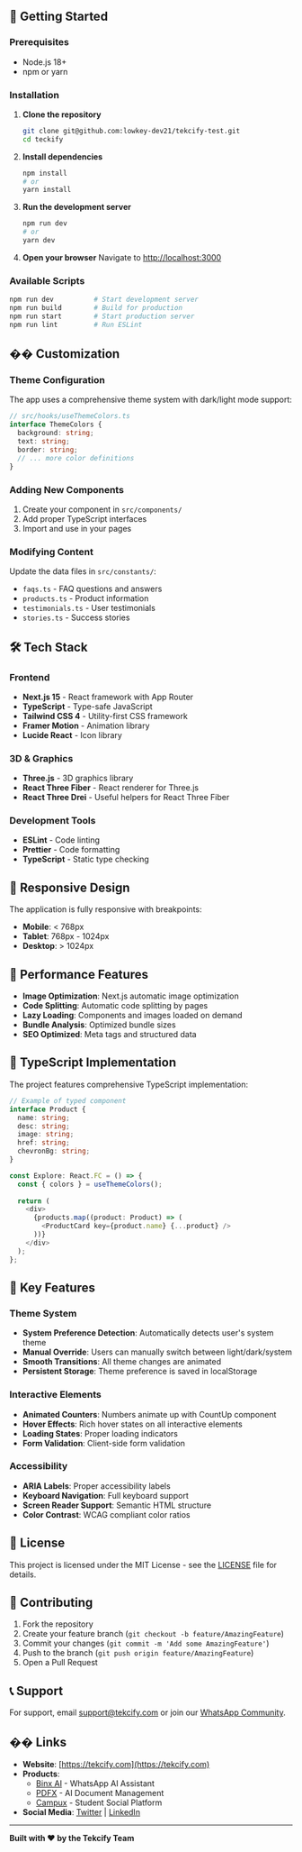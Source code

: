 
## 🚀 Getting Started

### Prerequisites
- Node.js 18+ 
- npm or yarn

### Installation

1. **Clone the repository**
   ```bash
   git clone git@github.com:lowkey-dev21/tekcify-test.git
   cd teckify
   ```

2. **Install dependencies**
   ```bash
   npm install
   # or
   yarn install
   ```

3. **Run the development server**
   ```bash
   npm run dev
   # or
   yarn dev
   ```

4. **Open your browser**
   Navigate to [http://localhost:3000](http://localhost:3000)

### Available Scripts

```bash
npm run dev          # Start development server
npm run build        # Build for production
npm run start        # Start production server
npm run lint         # Run ESLint
```

## �� Customization

### Theme Configuration
The app uses a comprehensive theme system with dark/light mode support:

```typescript
// src/hooks/useThemeColors.ts
interface ThemeColors {
  background: string;
  text: string;
  border: string;
  // ... more color definitions
}
```

### Adding New Components
1. Create your component in `src/components/`
2. Add proper TypeScript interfaces
3. Import and use in your pages

### Modifying Content
Update the data files in `src/constants/`:
- `faqs.ts` - FAQ questions and answers
- `products.ts` - Product information
- `testimonials.ts` - User testimonials
- `stories.ts` - Success stories

## 🛠 Tech Stack

### Frontend
- **Next.js 15** - React framework with App Router
- **TypeScript** - Type-safe JavaScript
- **Tailwind CSS 4** - Utility-first CSS framework
- **Framer Motion** - Animation library
- **Lucide React** - Icon library

### 3D & Graphics
- **Three.js** - 3D graphics library
- **React Three Fiber** - React renderer for Three.js
- **React Three Drei** - Useful helpers for React Three Fiber

### Development Tools
- **ESLint** - Code linting
- **Prettier** - Code formatting
- **TypeScript** - Static type checking

## 📱 Responsive Design

The application is fully responsive with breakpoints:
- **Mobile**: < 768px
- **Tablet**: 768px - 1024px  
- **Desktop**: > 1024px

## 🎯 Performance Features

- **Image Optimization**: Next.js automatic image optimization
- **Code Splitting**: Automatic code splitting by pages
- **Lazy Loading**: Components and images loaded on demand
- **Bundle Analysis**: Optimized bundle sizes
- **SEO Optimized**: Meta tags and structured data

## 🔧 TypeScript Implementation

The project features comprehensive TypeScript implementation:

```typescript
// Example of typed component
interface Product {
  name: string;
  desc: string;
  image: string;
  href: string;
  chevronBg: string;
}

const Explore: React.FC = () => {
  const { colors } = useThemeColors();
  
  return (
    <div>
      {products.map((product: Product) => (
        <ProductCard key={product.name} {...product} />
      ))}
    </div>
  );
};
```

## 🌟 Key Features

### Theme System
- **System Preference Detection**: Automatically detects user's system theme
- **Manual Override**: Users can manually switch between light/dark/system
- **Smooth Transitions**: All theme changes are animated
- **Persistent Storage**: Theme preference is saved in localStorage

### Interactive Elements
- **Animated Counters**: Numbers animate up with CountUp component
- **Hover Effects**: Rich hover states on all interactive elements
- **Loading States**: Proper loading indicators
- **Form Validation**: Client-side form validation

### Accessibility
- **ARIA Labels**: Proper accessibility labels
- **Keyboard Navigation**: Full keyboard support
- **Screen Reader Support**: Semantic HTML structure
- **Color Contrast**: WCAG compliant color ratios

## 📄 License

This project is licensed under the MIT License - see the [LICENSE](LICENSE) file for details.

## 🤝 Contributing

1. Fork the repository
2. Create your feature branch (`git checkout -b feature/AmazingFeature`)
3. Commit your changes (`git commit -m 'Add some AmazingFeature'`)
4. Push to the branch (`git push origin feature/AmazingFeature`)
5. Open a Pull Request

## 📞 Support

For support, email support@tekcify.com or join our [WhatsApp Community](https://chat.whatsapp.com/L7GjPQlTNt72nlNHFQfU5x).

## �� Links

- **Website**: [https://tekcify.com](https://tekcify.com)
- **Products**: 
  - [Binx AI](https://wa.me/message/KFPN4EP6KHL3E1) - WhatsApp AI Assistant
  - [PDFX](https://pdfx.chat) - AI Document Management
  - [Campux](https://tekcify.com/products) - Student Social Platform
- **Social Media**: [Twitter](https://x.com/tekcify) | [LinkedIn](https://linkedin.com/company/tekcify)

---

**Built with ❤️ by the Tekcify Team**
